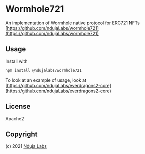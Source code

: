 # Wormhole721
An implementation of Wormhole native protocol for ERC721 NFTs
[https://github.com/ndujaLabs/wormhole721](https://github.com/ndujaLabs/wormhole721)
## Usage

Install with
```
npm install @ndujalabs/wormhole721
```

To look at an example of usage, look at [https://github.com/ndujaLabs/everdragons2-core](https://github.com/ndujaLabs/everdragons2-core)

## License

Apache2

## Copyright

(c) 2021 [Nduja Labs](https://ndujalabs.com)
